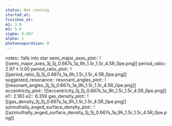 ```yaml
---
status: Not running
started_at:
finishes_at:
m1: 3.0
m2: 5.0
sigma: 0.667
alpha: 1
photoevaporation: 0
---
```


notes:: falls into star
semi_major_axes_plot:: ![[semi_major_axes_3j_5j_0.667s_1a_9h_1.5r_1.5r_4.5R_0pe.png]]
period_ratio:: 2.97 ± 0.00
period_ratio_plot:: ![[period_ratio_3j_5j_0.667s_1a_9h_1.5r_1.5r_4.5R_0pe.png]]
suggested_resonance:: 
resonant_angles_plot:: ![[resonant_angles_3j_5j_0.667s_1a_9h_1.5r_1.5r_4.5R_0pe.png]]
eccentricity_plot:: ![[eccentricity_3j_5j_0.667s_1a_9h_1.5r_1.5r_4.5R_0pe.png]]
e1:: 2.183
e2:: 6.359
gas_density_plot:: ![[gas_density_3j_5j_0.667s_1a_9h_1.5r_1.5r_4.5R_0pe.png]]
azimuthally_avged_surface_density_plot:: ![[azimuthally_avged_surface_density_3j_5j_0.667s_1a_9h_1.5r_1.5r_4.5R_0pe.png]]
